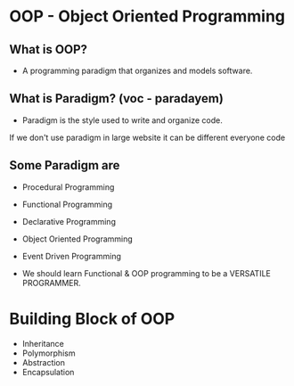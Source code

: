 

# OOP - Object Oriented Programming

## What is OOP?
- A programming paradigm that organizes and models software.


## What is Paradigm? (voc - paradayem)
- Paradigm is the style used to write and organize code.

If we don't use paradigm in large website it can be different everyone code

## Some Paradigm are
- Procedural Programming
- Functional Programming
- Declarative Programming
- Object Oriented Programming
- Event Driven Programming

- We should learn Functional & OOP programming to be a VERSATILE PROGRAMMER.


# Building Block of OOP
- Inheritance
- Polymorphism
- Abstraction
- Encapsulation